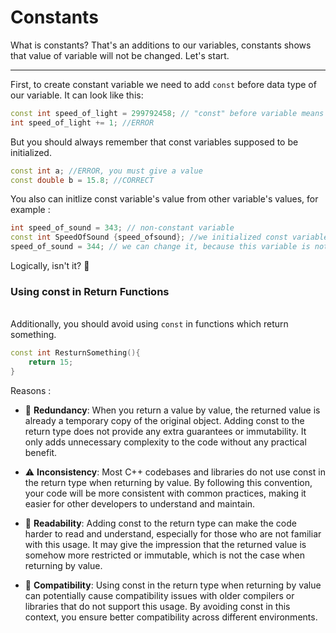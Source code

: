 # Constants
What is constants? That's an additions to our variables, constants shows that value of variable will not be changed. Let's start.
- - - - 
First, to create constant variable we need to add ```const``` before data type of our variable. It can look like this:
```c++
const int speed_of_light = 299792458; // "const" before variable means that we cannot change the value of this variable. aka speed_of_light
int speed_of_light += 1; //ERROR 
```
But you should always remember that const variables supposed to be initialized.
```c++
const int a; //ERROR, you must give a value
const double b = 15.8; //CORRECT
```
You also can initlize const variable's value from other variable's values, for example :
```c++
int speed_of_sound = 343; // non-constant variable
const int SpeedOfSound {speed_ofsound}; //we initialized const variable with using non-constant value
speed_of_sound = 344; // we can change it, because this variable is not constant
```
Logically, isn't it? 🤔
### Using const in Return Functions
<br>Additionally, you should avoid using ```const``` in functions which return something.</br>
```c++
const int ResturnSomething(){
    return 15;
}
```
Reasons : 

- 👀 **Redundancy**: When you return a value by value, the returned value is already a temporary copy of the original object.
Adding const to the return type does not provide any extra guarantees or immutability. It only adds unnecessary complexity to the code without any practical benefit.

- ⚠️ **Inconsistency**: Most C++ codebases and libraries do not use const in the return type when returning by value.
By following this convention, your code will be more consistent with common practices, making it easier for other developers to understand and maintain.

- 📖 **Readability**: Adding const to the return type can make the code harder to read and understand, especially for those who are not familiar with this usage.
It may give the impression that the returned value is somehow more restricted or immutable, which is not the case when returning by value.

- 🤔 **Compatibility**: Using const in the return type when returning by value can potentially cause compatibility issues with older compilers or libraries that do not support this usage.
By avoiding const in this context, you ensure better compatibility across different environments.
